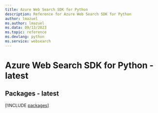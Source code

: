 ```yaml
---
title: Azure Web Search SDK for Python
description: Reference for Azure Web Search SDK for Python
author: lmazuel
ms.author: lmazuel
ms.data: 09/13/2023
ms.topic: reference
ms.devlang: python
ms.service: websearch
---
```

# Azure Web Search SDK for Python - latest
## Packages - latest
[!INCLUDE [packages](web-search-index.md)]